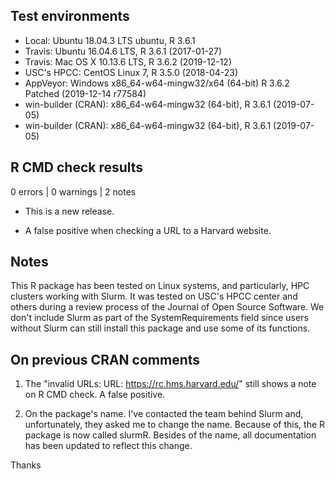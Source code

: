 ## Test environments

* Local: Ubuntu 18.04.3 LTS ubuntu, R 3.6.1
* Travis: Ubuntu 16.04.6 LTS, R 3.6.1 (2017-01-27)
* Travis: Mac OS X 10.13.6 LTS, R 3.6.2 (2019-12-12)
* USC's HPCC: CentOS Linux 7, R 3.5.0 (2018-04-23)
* AppVeyor: Windows x86_64-w64-mingw32/x64 (64-bit) R 3.6.2 Patched (2019-12-14 r77584)
* win-builder (CRAN): x86_64-w64-mingw32 (64-bit), R 3.6.1 (2019-07-05)
* win-builder (CRAN): x86_64-w64-mingw32 (64-bit), R 3.6.1 (2019-07-05)

## R CMD check results

0 errors | 0 warnings | 2 notes

* This is a new release.

* A false positive when checking a URL to a Harvard website.

## Notes

This R package has been tested on Linux systems, and particularly, HPC clusters
working with Slurm. It was tested on USC's HPCC center and others during a review
process of the Journal of Open Source Software. We don't include Slurm as part
of the SystemRequirements field since users without Slurm can still install this
package and use some of its functions.


## On previous CRAN comments

1. The "invalid URLs: URL: https://rc.hms.harvard.edu/" still shows a note on R
   CMD check. A false positive.
   
2. On the package's name. I've contacted the team behind Slurm and, unfortunately,
   they asked me to change the name. Because of this, the R package is now called
   slurmR. Besides of the name, all documentation has been updated to reflect this
   change.

Thanks

